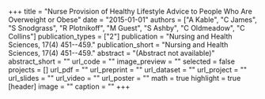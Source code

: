 +++
title = "Nurse Provision of Healthy Lifestyle Advice to People Who Are Overweight or Obese"
date = "2015-01-01"
authors = ["A Kable", "C James", "S Snodgrass", "R Plotnikoff", "M Guest", "S Ashby", "C Oldmeadow", "C Collins"]
publication_types = ["2"]
publication = "Nursing and Health Sciences, 17(4) 451--459."
publication_short = "Nursing and Health Sciences, 17(4) 451--459."
abstract = "(Abstract not available)"
abstract_short = ""
url_code = ""
image_preview = ""
selected = false
projects = []
url_pdf = ""
url_preprint = ""
url_dataset = ""
url_project = ""
url_slides = ""
url_video = ""
url_poster = ""
math = true
highlight = true
[header]
image = ""
caption = ""
+++
